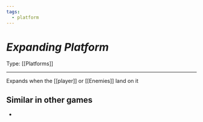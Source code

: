 ```yaml
---
tags:
  - platform
---
```

# _Expanding Platform_

Type: [[Platforms]]

----


Expands when the [[player]] or [[Enemies]] land on it

## Similar in other games

* 